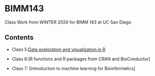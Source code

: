 # BIMM143
Class Work from WINTER 2024 for BIMM 143 at UC San Diego  

## Contents 
- Class 5:[Data exploration and visualization in R](https://github.com/jackiejacketchan/BIMM143/blob/main/class05/class05.html)


- Class 6:[R functions and R packages from CRAN and BioConductor]



- Class 7: [Introduction to machine learning for Bioinformatics]
